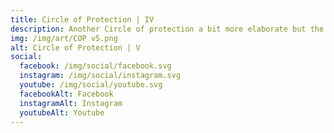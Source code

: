```yaml
---
title: Circle of Protection | IV
description: Another Circle of protection a bit more elaborate but the same basic concept place a symbol in each circle. No need to fill each one but each zodiac sign and planet could be placed in this array
img: /img/art/COP v5.png
alt: Circle of Protection | V
social:
  facebook: /img/social/facebook.svg
  instagram: /img/social/instagram.svg
  youtube: /img/social/youtube.svg
  facebookAlt: Facebook
  instagramAlt: Instagram
  youtubeAlt: Youtube
---
```


